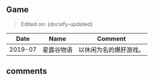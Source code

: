 ## Game

> Edited on: {docsify-updated}

| Date    | Name       | Comment                |
| ------- | ---------- | ---------------------- |
| 2019-07 | 星露谷物语 | 以休闲为名的爆肝游戏。 |

## comments
